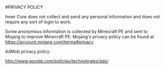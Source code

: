 #PRIVACY POLICY

Inner Core does not collect and send any personal information and does not require any sort of login to work.

Some anonymous information is collected by Minecraft PE and sent to Mojang to improve Minecraft PE: Mojang's privacy policy can be found at https://account.mojang.com/terms#privacy

AdMob privacy policy:

http://www.google.com/policies/technologies/ads/
